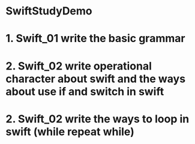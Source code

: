 # SwiftStudyDemo


# 1. Swift_01   write the basic grammar

# 2. Swift_02   write operational character about swift and the ways about use if and switch in swift  

# 2. Swift_02   write the ways to loop in swift  (while   repeat while)